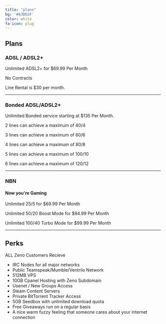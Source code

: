 ```yaml
---
title: "plans"
bg: '#63BD2F'
color: white
fa-icon: plug
---
```


## Plans

### ADSL / ADSL2+

Unlimited ADSL2+ for $69.99 Per Month

No Contracts

Line Rental is $30 per month.

-------------------------

### Bonded ADSL/ADSL2+

Unlimited Bonded service starting at $135 Per Month.

2 lines can achieve a maximum of 40/4

3 lines can achieve a maximum of 60/6

4 lines can achieve a maximum of 80/8

5 lines can achieve a maximum of 100/10

6 lines can achieve a maximum of 120/12


-------------------------


### NBN

#### Now you're Gaming

Unlimited 25/5 for $69.99 Per Month

Unlimited 50/20 Boost Mode for $84.99 Per Month

Unlimited 100/40 Turbo Mode for $99.99 Per Month

-------------------------

## Perks

ALL Zeno Customers Recieve

- IRC Nodes for all major networks
- Public Teamspeak/Mumble/Ventrilo Network
- 512MB VPS
- 10GB Cpanel Hosting with Zeno Subdomain
- Usenet / New Groups Access
- Steam Content Servers
- Private BitTorrent Tracker Access
- 5GB Seedbox with unlimited download quota
- Free Giveaways run on a regular basis
- A nice warm fuzzy feeling that someone cares about your internet connection

